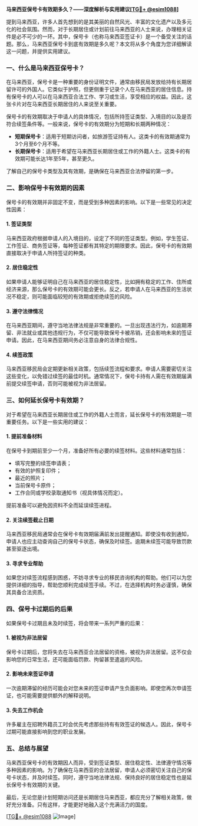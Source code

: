 **马来西亚保号卡有效期多久？——深度解析与实用建议[[TG💪+ @esim1088](https://t.me/s/esim1088)]**

提到马来西亚，许多人首先想到的是其美丽的自然风光、丰富的文化遗产以及多元化的社会氛围。然而，对于长期居住或计划前往马来西亚的人士来说，办理相关证件是必不可少的一环。其中，保号卡（也称马来西亚签证卡）是一个备受关注的话题。那么，马来西亚保号卡到底有效期是多久呢？本文将从多个角度为您详细解读这一问题，并提供实用建议。

### 一、什么是马来西亚保号卡？

在马来西亚，保号卡是一种重要的身份证明文件，通常由移民局发放给持有长期居留许可的外国人。它类似于护照，但更侧重于记录个人在马来西亚的居住信息。持有保号卡的人可以在马来西亚合法工作、学习或生活，享受相应的权益。因此，这张卡片对在马来西亚长期居住的人来说至关重要。

保号卡的有效期取决于申请人的具体情况，包括所持签证类型、入境目的以及是否符合续签条件等。一般来说，保号卡的有效期分为短期和长期两种情况：

- **短期保号卡**：适用于短期访问者，如旅游签证持有人。这类卡的有效期通常为3个月至6个月不等。
- **长期保号卡**：适用于希望在马来西亚长期居住或工作的外籍人士。这类卡的有效期可能长达1年至5年，甚至更久。

了解自己的保号卡类型及其有效期，是确保在马来西亚合法停留的第一步。

### 二、影响保号卡有效期的因素

保号卡的有效期并非固定不变，而是受到多种因素的影响。以下是一些常见的决定性因素：

#### 1. 签证类型

马来西亚政府根据申请人的入境目的，设定了不同的签证类型。例如，学生签证、工作签证、商务签证等，每种签证都有其特定的期限要求。因此，保号卡的有效期直接取决于申请人所持签证的种类。

#### 2. 居住稳定性

如果申请人能够证明自己在马来西亚的居住稳定性，比如拥有稳定的工作、住所或经济来源，那么保号卡的有效期可能会更长。反之，若申请人在马来西亚的生活状况不稳定，则可能面临较短的有效期或拒绝续签的风险。

#### 3. 遵守法律情况

在马来西亚期间，遵守当地法律法规是非常重要的。一旦出现违法行为，如逾期滞留、非法就业或其他违规行为，不仅可能导致保号卡被吊销，还会影响未来的签证申请。因此，在马来西亚期间务必注意自身的法律合规性。

#### 4. 续签政策

马来西亚移民局会定期更新相关政策，包括续签流程和要求。申请人需要密切关注这些变化，以免错过续签的最佳时机。通常情况下，保号卡持有人需在有效期届满前提交续签申请，否则可能被视为非法居留。

### 三、如何延长保号卡有效期？

对于希望在马来西亚长期居住或工作的外籍人士而言，延长保号卡的有效期是一项重要任务。以下是一些实用的建议：

#### 1. 提前准备材料

在保号卡到期前至少一个月，准备好所有必要的续签材料。这些材料通常包括：
- 填写完整的续签申请表；
- 有效的护照复印件；
- 最近的照片；
- 当前保号卡原件；
- 工作合同或学校录取通知书（视具体情况而定）。

提前准备可以避免因资料不全而延误续签进程。

#### 2. 关注续签截止日期

马来西亚移民局通常会在保号卡有效期届满前发出提醒通知。即使没有收到通知，申请人也应主动查询自己的保号卡状态，确保及时续签。逾期未续签可能导致罚款甚至驱逐出境。

#### 3. 寻求专业帮助

如果您对续签流程感到困惑，不妨寻求专业的移民咨询机构的帮助。他们可以为您提供详细的指导，帮助您顺利完成续签手续。不过，在选择机构时务必谨慎，确保其具备合法资质。

### 四、保号卡过期后的后果

如果保号卡过期且未及时续签，将会带来一系列严重的后果：

#### 1. 被视为非法居留

保号卡过期后，您将失去在马来西亚合法居留的资格，被视为非法居留。这不仅会影响您的日常生活，还可能面临罚款、拘留甚至遣返的风险。

#### 2. 影响未来签证申请

一次逾期滞留的经历可能会对您未来的签证申请产生负面影响。即使您再次申请签证，也可能需要提供额外的解释说明。

#### 3. 失去工作机会

许多雇主在招聘外籍员工时会优先考虑那些持有有效签证的候选人。因此，保号卡过期可能直接影响到您的职业发展。

### 五、总结与展望

马来西亚保号卡的有效期因人而异，受到签证类型、居住稳定性、法律遵守情况等多种因素的影响。为了确保在马来西亚的合法居留，申请人必须密切关注自己的保号卡状态，并及时续签。同时，遵守当地法律法规、保持良好的居住稳定性也是延长保号卡有效期的关键。

最后，无论您是计划短期访问还是长期居住马来西亚，都应充分了解相关政策，做好充分准备。只有这样，才能更好地融入这个充满活力的国度。

[[TG💪+ @esim1088](https://t.me/s/esim1088) ![Image](https://i.postimg.cc/4NQfJmqS/Snipaste-2025-05-13-00-14-12.png)]